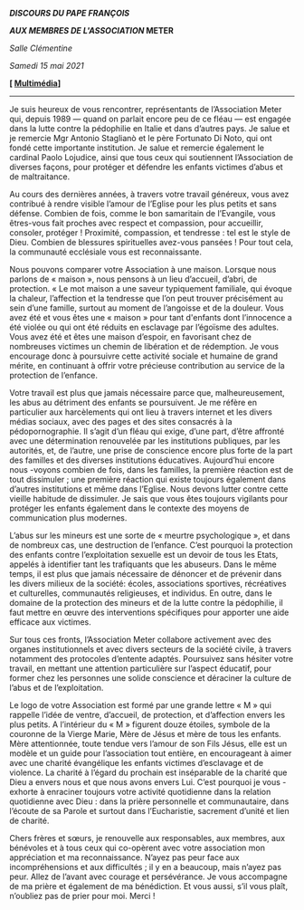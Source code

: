 ***DISCOURS DU PAPE FRANÇOIS***

***AUX MEMBRES DE L'ASSOCIATION* METER**

*Salle Clémentine*

*Samedi 15 mai 2021*

**[ [Multimédia](http://w2.vatican.va/content/francesco/fr/events/event.dir.html/content/vaticanevents/fr/2021/5/15/associazione-meter.html)]**

* * *

Je suis heureux de vous rencontrer, représentants de l’Association Meter qui, depuis 1989 — quand on parlait encore peu de ce fléau — est engagée dans la lutte contre la pédophilie en Italie et dans d’autres pays. Je salue et je remercie Mgr Antonio Staglianò et le père Fortunato Di Noto, qui ont fondé cette importante institution. Je salue et remercie également le cardinal Paolo Lojudice, ainsi que tous ceux qui soutiennent l’Association de diverses façons, pour protéger et défendre les enfants victimes d’abus et de maltraitance.

Au cours des dernières années, à travers votre travail généreux, vous avez contribué à rendre visible l’amour de l’Eglise pour les plus petits et sans défense. Combien de fois, comme le bon samaritain de l’Evangile, vous êtres-vous fait proches avec respect et compassion, pour accueillir, consoler, protéger ! Proximité, compassion, et tendresse : tel est le style de Dieu. Combien de blessures spirituelles avez-vous pansées ! Pour tout cela, la communauté ecclésiale vous est reconnaissante.

Nous pouvons comparer votre Association à une maison. Lorsque nous parlons de « maison », nous pensons à un lieu d’accueil, d’abri, de protection. « Le mot maison a une saveur typiquement familiale, qui évoque la chaleur, l’affection et la tendresse que l’on peut trouver précisément au sein d’une famille, surtout au moment de l’angoisse et de la douleur. Vous avez été et vous êtes une « maison » pour tant d'enfants dont l’innocence a été violée ou qui ont été réduits en esclavage par l’égoïsme des adultes. Vous avez été et êtes une maison d’espoir, en favorisant chez de nombreuses victimes un chemin de libération et de rédemption. Je vous encourage donc à poursuivre cette activité sociale et humaine de grand mérite, en continuant à offrir votre précieuse contribution au service de la protection de l’enfance.

Votre travail est plus que jamais nécessaire parce que, malheureusement, les abus au détriment des enfants se poursuivent. Je me réfère en particulier aux harcèlements qui ont lieu à travers internet et les divers médias sociaux, avec des pages et des sites consacrés à la pédopornographie. Il s’agit d’un fléau qui exige, d’une part, d’être affronté avec une détermination renouvelée par les institutions publiques, par les autorités, et, de l’autre, une prise de conscience encore plus forte de la part des familles et des diverses institutions éducatives. Aujourd’hui encore nous -voyons combien de fois, dans les familles, la première réaction est de tout dissimuler ; une première réaction qui existe toujours également dans d’autres institutions et même dans l’Eglise. Nous devons lutter contre cette vieille habitude de dissimuler. Je sais que vous êtes toujours vigilants pour protéger les enfants également dans le contexte des moyens de communication plus modernes.

L’abus sur les mineurs est une sorte de « meurtre psychologique », et dans de nombreux cas, une destruction de l’enfance. C’est pourquoi la protection des enfants contre l’exploitation sexuelle est un devoir de tous les Etats, appelés à identifier tant les trafiquants que les abuseurs. Dans le même temps, il est plus que jamais nécessaire de dénoncer et de prévenir dans les divers milieux de la société: écoles, associations sportives, récréatives et culturelles, communautés religieuses, et individus. En outre, dans le domaine de la protection des mineurs et de la lutte contre la pédophilie, il faut mettre en œuvre des interventions spécifiques pour apporter une aide efficace aux victimes.

Sur tous ces fronts, l’Association Meter collabore activement avec des organes institutionnels et avec divers secteurs de la société civile, à travers notamment des protocoles d’entente adaptés. Poursuivez sans hésiter votre travail, en mettant une attention particulière sur l’aspect éducatif, pour former chez les personnes une solide conscience et déraciner la culture de l’abus et de l’exploitation.

Le logo de votre Association est formé par une grande lettre « M » qui rappelle l’idée de ventre, d’accueil, de protection, et d’affection envers les plus petits. A l’intérieur du « M » figurent douze étoiles, symbole de la couronne de la Vierge Marie, Mère de Jésus et mère de tous les enfants. Mère attentionnée, toute tendue vers l’amour de son Fils Jésus, elle est un modèle et un guide pour l’association tout entière, en encourageant à aimer avec une charité évangélique les enfants victimes d’esclavage et de violence. La charité à l’égard du prochain est inséparable de la charité que Dieu a envers nous et que nous avons envers Lui. C’est pourquoi je vous -exhorte à enraciner toujours votre activité quotidienne dans la relation quotidienne avec Dieu : dans la prière personnelle et communautaire, dans l’écoute de sa Parole et surtout dans l’Eucharistie, sacrement d’unité et lien de charité.

Chers frères et sœurs, je renouvelle aux responsables, aux membres, aux bénévoles et à tous ceux qui co-opèrent avec votre association mon appréciation et ma reconnaissance. N’ayez pas peur face aux incompréhensions et aux difficultés ; il y en a beaucoup, mais n’ayez pas peur. Allez de l’avant avec courage et persévérance. Je vous accompagne de ma prière et également de ma bénédiction. Et vous aussi, s’il vous plaît, n’oubliez pas de prier pour moi. Merci !